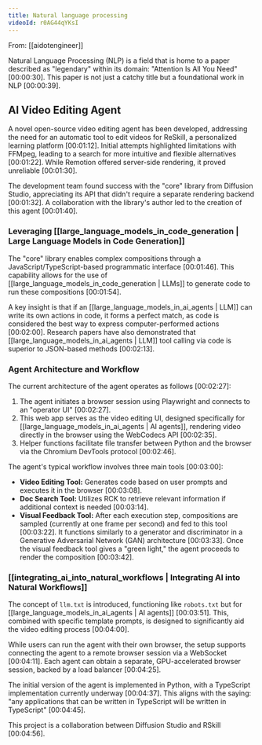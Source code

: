 ```yaml
---
title: Natural language processing
videoId: r0AG44qYKsI
---
```


From: [[aidotengineer]] <br/> 

Natural Language Processing (NLP) is a field that is home to a paper described as "legendary" within its domain: "Attention Is All You Need" <a class="yt-timestamp" data-t="00:00:30">[00:00:30]</a>. This paper is not just a catchy title but a foundational work in NLP <a class="yt-timestamp" data-t="00:00:39">[00:00:39]</a>.

## AI Video Editing Agent

A novel open-source video editing agent has been developed, addressing the need for an automatic tool to edit videos for ReSkill, a personalized learning platform <a class="yt-timestamp" data-t="00:01:12">[00:01:12]</a>. Initial attempts highlighted limitations with FFMpeg, leading to a search for more intuitive and flexible alternatives <a class="yt-timestamp" data-t="00:01:22">[00:01:22]</a>. While Remotion offered server-side rendering, it proved unreliable <a class="yt-timestamp" data-t="00:01:30">[00:01:30]</a>.

The development team found success with the "core" library from Diffusion Studio, appreciating its API that didn't require a separate rendering backend <a class="yt-timestamp" data-t="00:01:32">[00:01:32]</a>. A collaboration with the library's author led to the creation of this agent <a class="yt-timestamp" data-t="00:01:40">[00:01:40]</a>.

### Leveraging [[large_language_models_in_code_generation | Large Language Models in Code Generation]]

The "core" library enables complex compositions through a JavaScript/TypeScript-based programmatic interface <a class="yt-timestamp" data-t="00:01:46">[00:01:46]</a>. This capability allows for the use of [[large_language_models_in_code_generation | LLMs]] to generate code to run these compositions <a class="yt-timestamp" data-t="00:01:54">[00:01:54]</a>.

A key insight is that if an [[large_language_models_in_ai_agents | LLM]] can write its own actions in code, it forms a perfect match, as code is considered the best way to express computer-performed actions <a class="yt-timestamp" data-t="00:02:00">[00:02:00]</a>. Research papers have also demonstrated that [[large_language_models_in_ai_agents | LLM]] tool calling via code is superior to JSON-based methods <a class="yt-timestamp" data-t="00:02:13">[00:02:13]</a>.

### Agent Architecture and Workflow

The current architecture of the agent operates as follows <a class="yt-timestamp" data-t="00:02:27">[00:02:27]</a>:
1.  The agent initiates a browser session using Playwright and connects to an "operator UI" <a class="yt-timestamp" data-t="00:02:27">[00:02:27]</a>.
2.  This web app serves as the video editing UI, designed specifically for [[large_language_models_in_ai_agents | AI agents]], rendering video directly in the browser using the WebCodecs API <a class="yt-timestamp" data-t="00:02:35">[00:02:35]</a>.
3.  Helper functions facilitate file transfer between Python and the browser via the Chromium DevTools protocol <a class="yt-timestamp" data-t="00:02:46">[00:02:46]</a>.

The agent's typical workflow involves three main tools <a class="yt-timestamp" data-t="00:03:00">[00:03:00]</a>:

*   **Video Editing Tool:** Generates code based on user prompts and executes it in the browser <a class="yt-timestamp" data-t="00:03:08">[00:03:08]</a>.
*   **Doc Search Tool:** Utilizes RCK to retrieve relevant information if additional context is needed <a class="yt-timestamp" data-t="00:03:14">[00:03:14]</a>.
*   **Visual Feedback Tool:** After each execution step, compositions are sampled (currently at one frame per second) and fed to this tool <a class="yt-timestamp" data-t="00:03:22">[00:03:22]</a>. It functions similarly to a generator and discriminator in a Generative Adversarial Network (GAN) architecture <a class="yt-timestamp" data-t="00:03:33">[00:03:33]</a>. Once the visual feedback tool gives a "green light," the agent proceeds to render the composition <a class="yt-timestamp" data-t="00:03:42">[00:03:42]</a>.

### [[integrating_ai_into_natural_workflows | Integrating AI into Natural Workflows]]

The concept of `llm.txt` is introduced, functioning like `robots.txt` but for [[large_language_models_in_ai_agents | AI agents]] <a class="yt-timestamp" data-t="00:03:51">[00:03:51]</a>. This, combined with specific template prompts, is designed to significantly aid the video editing process <a class="yt-timestamp" data-t="00:04:00">[00:04:00]</a>.

While users can run the agent with their own browser, the setup supports connecting the agent to a remote browser session via a WebSocket <a class="yt-timestamp" data-t="00:04:11">[00:04:11]</a>. Each agent can obtain a separate, GPU-accelerated browser session, backed by a load balancer <a class="yt-timestamp" data-t="00:04:25">[00:04:25]</a>.

The initial version of the agent is implemented in Python, with a TypeScript implementation currently underway <a class="yt-timestamp" data-t="00:04:37">[00:04:37]</a>. This aligns with the saying: "any applications that can be written in TypeScript will be written in TypeScript" <a class="yt-timestamp" data-t="00:04:45">[00:04:45]</a>.

This project is a collaboration between Diffusion Studio and RSkill <a class="yt-timestamp" data-t="00:04:56">[00:04:56]</a>.